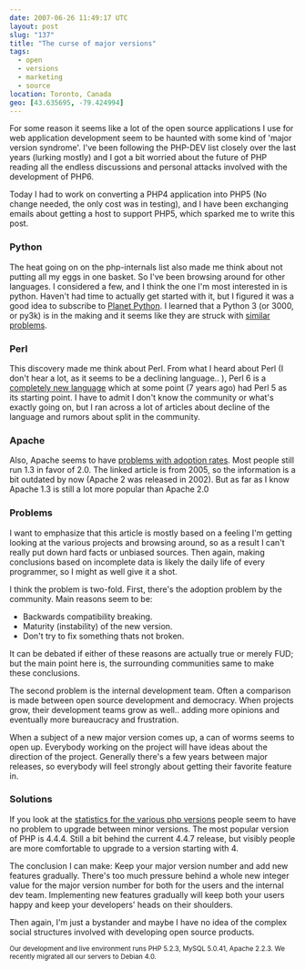 ```yaml
---
date: 2007-06-26 11:49:17 UTC
layout: post
slug: "137"
title: "The curse of major versions"
tags:
  - open
  - versions
  - marketing
  - source
location: Toronto, Canada
geo: [43.635695, -79.424994]
---
```

<p>For some reason it seems like a lot of the open source applications I use for web application development seem to be haunted with some kind of 'major version syndrome'. I've been following the PHP-DEV list closely over the last years (lurking mostly) and I got a bit worried about the future of PHP reading all the endless discussions and personal attacks involved with the development of PHP6.</p>

<p>Today I had to work on converting a PHP4 application into PHP5 (No change needed, the only cost was in testing), and I have been exchanging emails about getting a host to support PHP5, which sparked me to write this post.</p>

<h3>Python</h3>

<p>The heat going on on the php-internals list also made me think about not putting all my eggs in one basket. So I've been browsing around for other languages. I considered a few, and I think the one I'm most interested in is python. Haven't had time to actually get started with it, but I figured it was a good idea to subscribe to <a href="http://planet.python.org/">Planet Python</a>. I learned that a Python 3 (or 3000, or py3k) is in the making and it seems like they are struck with <a href="http://oakwinter.com/code/on-python-3000-whinging/" class="dead-link">similar problems</a>.</p>

<h3>Perl</h3>

<p>This discovery made me think about Perl. From what I heard about Perl (I don't hear a lot, as it seems to be a declining language.. ), Perl 6 is a <a href="http://www.perlmonks.org/?node_id=614634">completely new language</a> which at some point (7 years ago) had Perl 5 as its starting point. I have to admit I don't know the community or what's exactly going on, but I ran across a lot of articles about decline of the language and rumors about split in the community.</p>

<h3>Apache</h3>

<p>Also, Apache seems to have <a href="http://www.jimjag.com/imo/index.php?/archives/16-Is-Apache-1.3-Apache-2.0s-worse-enemy.html">problems with adoption rates</a>. Most people still run 1.3 in favor of 2.0. The linked article is from 2005, so the information is a bit outdated by now (Apache 2 was released in 2002). But as far as I know Apache 1.3 is still a lot more popular than Apache 2.0</p>

<h3>Problems</h3>

<p>I want to emphasize that this article is mostly based on a feeling I'm getting looking at the various projects and browsing around, so as a result I can't really put down hard facts or unbiased sources. Then again, making conclusions based on incomplete data is likely the daily life of every programmer, so I might as well give it a shot.</p> 

<p>I think the problem is two-fold. First, there's the adoption problem by the community. Main reasons seem to be:</p>

<ul>
  <li>Backwards compatibility breaking.</li>
  <li>Maturity (instability) of the new version.</li>
  <li>Don't try to fix something thats not broken.</li>
</ul>

<p>It can be debated if either of these reasons are actually true or merely FUD; but the main point here is, the surrounding communities same to make these conclusions.</p>

<p>The second problem is the internal development team. Often a comparison is made between open source development and democracy. When projects grow, their development teams grow as well.. adding more opinions and eventually more bureaucracy and frustration.</p>

<p>When a subject of a new major version comes up, a can of worms seems to open up. Everybody working on the project will have ideas about the direction of the project. Generally there's a few years between major releases, so everybody will feel strongly about getting their favorite feature in.</p>

<h3>Solutions</h3>

<p>If you look at the <a href="http://www.nexen.net/images/stories/phpversion/200705/versions.en.png" class="dead-link">statistics for the various php versions</a> people seem to have no problem to upgrade between minor versions. The most popular version of PHP is 4.4.4. Still a bit behind the current 4.4.7 release, but visibly people are more comfortable to upgrade to a version starting with 4.</p>

<p>The conclusion I can make: Keep your major version number and add new features gradually. There's too much pressure behind a whole new integer value for the major version number for both for the users and the internal dev team. Implementing new features gradually will keep both your users happy and keep your developers' heads on their shoulders.</p>

<p>Then again, I'm just a bystander and maybe I have no idea of the complex social structures involved with developing open source products.</p>

<p><small>Our development and live environment runs PHP 5.2.3, MySQL 5.0.41, Apache 2.2.3. We recently migrated all our servers to Debian 4.0.</small></p>
